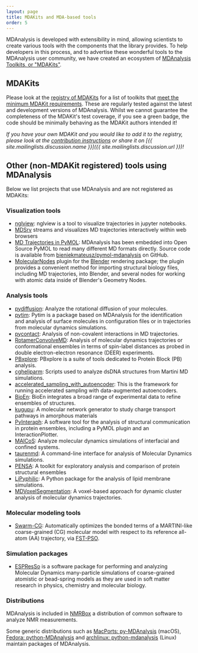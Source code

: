```yaml
---
layout: page
title: MDAKits and MDA-based tools
order: 5
---
```


MDAnalysis is developed with extensibility in mind, allowing
scientists to create various tools with the components
that the library provides. To help developers in this process,
and to advertise these wonderful tools to the MDAnalysis user community,
we have created an ecosystem of [MDAnalysis Toolkits, or "MDAKits"](https://mdakits.mdanalysis.org/about.html).

## MDAKits 

Please look at the [registry of MDAKits](https://mdakits.mdanalysis.org/mdakits.html)
for a list of toolkits that [meet the minimum MDAKit requirements](https://mdakits.mdanalysis.org/about.html#requirements).
These are regularly tested against the latest and development versions of
MDAnalysis. Whilst we cannot guarantee the completeness of the MDAKit's test coverage, if you see a green badge, the code should be minimally behaving as the MDAKit authors intended it!


*If you have your own MDAKit and you would like to add it to the
registry, please look at the [contribution instructions](https://mdakits.mdanalysis.org/add.html)
or share it on [{{ site.mailinglists.discussion.name }}]({{ site.mailinglists.discussion.url }})!*


## Other (non-MDAKit registered) tools using MDAnalysis

Below we list projects that use MDAnalysis and are not registered as MDAKits:


### Visualization tools

-  [nglview](https://github.com/arose/nglview): nglview is a tool to visualize
   trajectories in jupyter notebooks.
-  [MDSrv](https://github.com/nglviewer/mdsrv) streams and visualizes MD trajectories interactively within web browsers
-  [MD Trajectories in
   PyMOL](https://nms.kcl.ac.uk/lorenz.lab/wp/?p=1768): MDAnalysis has
   been embedded into Open Source PyMOL to read many different MD formats
   directly. Source code is available from 
   [bieniekmateusz/pymol-mdanalysis](https://github.com/bieniekmateusz/pymol-mdanalysis) on GitHub.
-  [MolecularNodes](https://github.com/BradyAJohnston/MolecularNodes) plugin for the [Blender](https://www.blender.org/) rendering package; the plugin provides a convenient method for importing structural biology files, including MD trajectories, into Blender, and several nodes for working with atomic data inside of Blender's Geometry Nodes.

### Analysis tools

-  [pydiffusion](https://github.com/bio-phys/pydiffusion): Analyze the
   rotational diffusion of your molecules.
-  [pytim](https://marcello-sega.github.io/pytim/): Pytim is a package based on
   MDAnalysis for the identification and analysis of surface molecules in
   configuration files or in trajectories from molecular dynamics simulations.
-  [pycontact](https://github.com/maxscheurer/pycontact): Analysis of
   non-covalent interactions in MD trajectories.
-  [RotamerConvolveMD](https://github.com/MDAnalysis/RotamerConvolveMD):
   Analysis of molecular dynamics trajectories or conformational ensembles in
   terms of spin-label distances as probed in double electron-electron resonance
   (DEER) experiments.
-  [PBxplore](https://github.com/pierrepo/PBxplore): PBxplore is a suite of
   tools dedicated to Protein Block (PB) analysis.
-  [cgheliparm](https://github.com/ifaust83/cgheliparm): Scripts used to analyze
   dsDNA structures from Martini MD simulations.
-  [accelerated_sampling_with_autoencoder](https://github.com/weiHelloWorld/accelerated_sampling_with_autoencoder):
   This is the framework for running accelerated sampling with data-augmented
   autoencoders.
-  [BioEn](https://github.com/bio-phys/BioEn): BioEn integrates a broad range of experimental data to refine ensembles of structures.
-  [kugupu](https://github.com/kugupu/kugupu): A molecular network generator to study charge transport pathways in amorphous materials
-  [PyInteraph](https://github.com/ELELAB/pyinteraph): A software tool
   for the analysis of structural communication in protein ensembles,
   including a PyMOL plugin and an InteractionPlotter.
-  [MAICoS](https://gitlab.com/maicos-devel/maicos): Analyze molecular dynamics simulations of 
   interfacial and confined systems.
-  [taurenmd](https://taurenmd.readthedocs.io/en/latest/): A command-line interface for analysis of Molecular Dynamics simulations.
-  [PENSA](https://github.com/drorlab/pensa): A toolkit for exploratory analysis and comparison of protein structural ensembles
-  [LiPyphilic](https://lipyphilic.readthedocs.io/en/latest/): A Python package for the analysis of lipid membrane simulations.
-  [MDVoxelSegmentation](https://github.com/marrink-lab/MDVoxelSegmentation): A voxel-based approach for dynamic cluster analysis of molecular dynamics trajectories. 

### Molecular modeling tools

-  [Swarm-CG](https://github.com/GMPavanLab/Swarm-CG): Automatically optimizes the bonded terms of a MARTINI-like coarse-grained (CG) molecular model with respect to its reference all-atom (AA) trajectory, via [FST-PSO](https://github.com/aresio/fst-pso).

### Simulation packages
-  [ESPResSo](http://espressomd.org/) is a software package for
   performing and analyzing Molecular Dynamics many-particle
   simulations of coarse-grained atomistic or bead-spring models as
   they are used in soft matter research in physics, chemistry and
   molecular biology.

### Distributions

MDAnalysis is included in [NMRBox](https://nmrbox.org/) a distribution of
common software to analyze NMR measurements. 

Some generic distributions such as [MacPorts:
py-MDAnalysis](https://ports.macports.org/port/py-MDAnalysis/summary)
(macOS), [Fedora:
python-MDAnalysis](https://src.fedoraproject.org/rpms/python-MDAnalysis/)
and [archlinux:
python-mdanalysis](https://aur.archlinux.org/packages/python-mdanalysis/)
(Linux) maintain packages of MDAnalysis.


